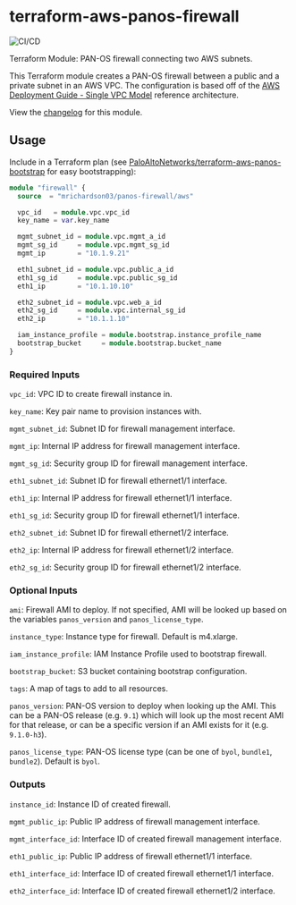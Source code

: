 # terraform-aws-panos-firewall

![CI/CD](https://github.com/mrichardson03/terraform-aws-panos-firewall/workflows/CI/CD/badge.svg?branch=develop)

Terraform Module: PAN-OS firewall connecting two AWS subnets.

This Terraform module creates a PAN-OS firewall between a public and a private subnet in an
AWS VPC.  The configuration is based off of the
[AWS Deployment Guide - Single VPC Model](https://www.paloaltonetworks.com/apps/pan/public/downloadResource?pagePath=/content/pan/en_US/resources/guides/aws-deployment-guide-single-resource)
reference architecture.

View the
[changelog](https://github.com/mrichardson03/terraform-aws-panos-firewall/blob/master/CHANGELOG.md)
for this module.

## Usage

Include in a Terraform plan (see [PaloAltoNetworks/terraform-aws-panos-bootstrap](https://github.com/PaloAltoNetworks/terraform-aws-panos-bootstrap) for easy bootstrapping):

```terraform
module "firewall" {
  source  = "mrichardson03/panos-firewall/aws"

  vpc_id   = module.vpc.vpc_id
  key_name = var.key_name

  mgmt_subnet_id = module.vpc.mgmt_a_id
  mgmt_sg_id     = module.vpc.mgmt_sg_id
  mgmt_ip        = "10.1.9.21"

  eth1_subnet_id = module.vpc.public_a_id
  eth1_sg_id     = module.vpc.public_sg_id
  eth1_ip        = "10.1.10.10"

  eth2_subnet_id = module.vpc.web_a_id
  eth2_sg_id     = module.vpc.internal_sg_id
  eth2_ip        = "10.1.1.10"

  iam_instance_profile = module.bootstrap.instance_profile_name
  bootstrap_bucket     = module.bootstrap.bucket_name
}
```

### Required Inputs

`vpc_id`: VPC ID to create firewall instance in.

`key_name`: Key pair name to provision instances with.

`mgmt_subnet_id`: Subnet ID for firewall management interface.

`mgmt_ip`: Internal IP address for firewall management interface.

`mgmt_sg_id`: Security group ID for firewall management interface.

`eth1_subnet_id`: Subnet ID for firewall ethernet1/1 interface.

`eth1_ip`: Internal IP address for firewall ethernet1/1 interface.

`eth1_sg_id`: Security group ID for firewall ethernet1/1 interface.

`eth2_subnet_id`: Subnet ID for firewall ethernet1/2 interface.

`eth2_ip`: Internal IP address for firewall ethernet1/2 interface.

`eth2_sg_id`: Security group ID for firewall ethernet1/2 interface.

### Optional Inputs

`ami`: Firewall AMI to deploy.  If not specified, AMI will be looked up based on the variables `panos_version` and
`panos_license_type`.

`instance_type`: Instance type for firewall.  Default is m4.xlarge.

`iam_instance_profile`: IAM Instance Profile used to bootstrap firewall.

`bootstrap_bucket`: S3 bucket containing bootstrap configuration.

`tags`: A map of tags to add to all resources.

`panos_version`: PAN-OS version to deploy when looking up the AMI.  This can be a PAN-OS release (e.g. `9.1`) which
will look up the most recent AMI for that release, or can be a specific version if an AMI exists for it
(e.g. `9.1.0-h3`).

`panos_license_type`: PAN-OS license type (can be one of `byol`, `bundle1`, `bundle2`).  Default is `byol`.

### Outputs

`instance_id`: Instance ID of created firewall.

`mgmt_public_ip`: Public IP address of firewall management interface.

`mgmt_interface_id`: Interface ID of created firewall management interface.

`eth1_public_ip`: Public IP address of firewall ethernet1/1 interface.

`eth1_interface_id`: Interface ID of created firewall ethernet1/1 interface.

`eth2_interface_id`: Interface ID of created firewall ethernet1/2 interface.

